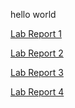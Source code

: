 hello world

[Lab Report 1](https://niannianwang.github.io/cse15l-lab-reports/lab1/lab1.html)

[Lab Report 2](https://niannianwang.github.io/cse15l-lab-reports/lab2/lab2.html)

[Lab Report 3](https://niannianwang.github.io/cse15l-lab-reports/lab3/lab3.html)

[Lab Report 4](https://niannianwang.github.io/cse15l-lab-reports/lab3/lab4.html)
